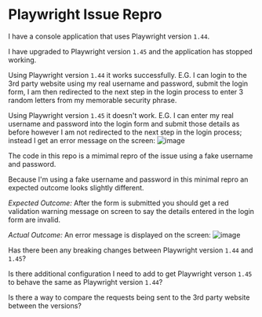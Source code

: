 # Playwright Issue Repro

I have a console application that uses Playwright version `1.44`.

I have upgraded to Playwright version `1.45` and the application has stopped working.

Using Playwright version `1.44` it works successfully. E.G. I can login to the 3rd party website using my real username and password, submit the login form, I am then redirected to the next step in the login process to enter 3 random letters from my memorable security phrase.

Using Playwright version `1.45` it doesn't work. E.G. I can enter my real username and password into the login form and submit those details as before however I am not redirected to the next step in the login process; instead I get an error message on the screen:
![image](https://github.com/user-attachments/assets/1db0e1b5-7a85-48a7-a127-279e5766f51f)

The code in this repo is a mimimal repro of the issue using a fake username and password.

Because I'm using a fake username and password in this minimal repro an expected outcome looks slightly different.  

*Expected Outcome:*
After the form is submitted you should get a red validation warning message on screen to say the details entered in the login form are invalid.

*Actual Outcome:*
An error message is displayed on the screen:
![image](https://github.com/user-attachments/assets/1db0e1b5-7a85-48a7-a127-279e5766f51f)

Has there been any breaking changes between Playwright version `1.44` and `1.45`?

Is there additional configuration I need to add to get Playwright verson `1.45` to behave the same as Playwright version `1.44`?

Is there a way to compare the requests being sent to the 3rd party website between the versions?
